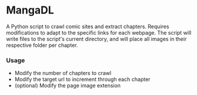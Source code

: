 # MangaDL
A Python script to crawl comic sites and extract chapters. Requires modifications to adapt to the specific links for each webpage. The script will write files to the script's current directory, and will place all images in their respective folder per chapter.

### Usage

* Modify the number of chapters to crawl
* Modify the target url to increment through each chapter
* (optional) Modify the page image extension 
